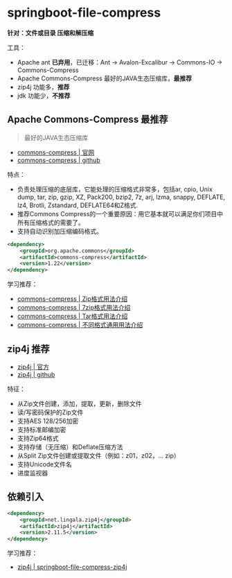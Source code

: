 # springboot-file-compress

**针对：文件或目录 压缩和解压缩**

工具：
- Apache ant **已弃用**，已迁移：Ant -> Avalon-Excalibur -> Commons-IO -> Commons-Compress
- Apache Commons-Compress 最好的JAVA生态压缩库，**最推荐**
- zip4j 功能多，**推荐**
- jdk 功能少，**不推荐**


## Apache Commons-Compress 最推荐

> 最好的JAVA生态压缩库

- [commons-compress | 官网](https://commons.apache.org/proper/commons-compress/)
- [commons-compress | github](https://github.com/apache/commons-compress)

特点：
- 负责处理压缩的底层库，它能处理的压缩格式非常多，包括ar, cpio, Unix dump, tar, zip, gzip, XZ, Pack200, bzip2, 7z, arj, lzma, snappy, DEFLATE, lz4, Brotli, Zstandard, DEFLATE64和Z格式.
- 推荐Commons Compress的一个重要原因：用它基本就可以满足你们项目中所有压缩格式的需要了。
- 支持自动识别加压缩编码格式。

```xml
<dependency>
    <groupId>org.apache.commons</groupId>
    <artifactId>commons-compress</artifactId>
    <version>1.22</version>
</dependency>
```

学习推荐：
- [commons-compress | Zip格式用法介绍](https://zhuanlan.zhihu.com/p/141166836)
- [commons-compress | 7zip格式用法介绍](https://zhuanlan.zhihu.com/p/146341677)
- [commons-compress | Tar格式用法介绍](https://zhuanlan.zhihu.com/p/190146621)
- [commons-compress | 不同格式通用用法介绍](https://zhuanlan.zhihu.com/p/222905091)


## zip4j 推荐

- [zip4j | 官方](https://github.com/srikanth-lingala/zip4j)
- [zip4j | github](https://github.com/srikanth-lingala/zip4j)

特征： 
- 从Zip文件创建，添加，提取，更新，删除文件
- 读/写密码保护的Zip文件
- 支持AES 128/256加密
- 支持标准邮​​编加密
- 支持Zip64格式
- 支持存储（无压缩）和Deflate压缩方法
- 从Split Zip文件创建或提取文件（例如：z01，z02，... zip）
- 支持Unicode文件名
- 进度监视器

## 依赖引入

```xml
<dependency>
    <groupId>net.lingala.zip4j</groupId>
    <artifactId>zip4j</artifactId>
    <version>2.11.5</version>
</dependency>
```

学习推荐：

- [zip4j | springboot-file-compress-zip4j](./springboot-file-compress-zip4j)
